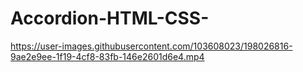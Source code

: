 # Accordion-HTML-CSS-



https://user-images.githubusercontent.com/103608023/198026816-9ae2e9ee-1f19-4cf8-83fb-146e2601d6e4.mp4

